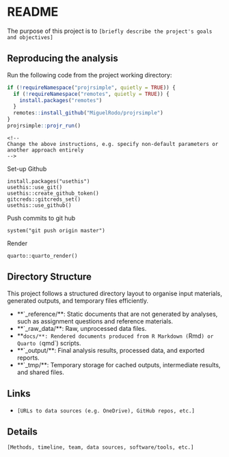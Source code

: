 # README

The purpose of this project is to `[briefly describe the project's goals and objectives]`

## Reproducing the analysis

Run the following code from the project working directory:

``` r
if (!requireNamespace("projrsimple", quietly = TRUE)) {
  if (!requireNamespace("remotes", quietly = TRUE)) {
    install.packages("remotes")
  }
  remotes::install_github("MiguelRodo/projrsimple")
}
projrsimple::projr_run()
```

```{=html}
<!--
Change the above instructions, e.g. specify non-default parameters or
another approach entirely
-->
```

Set-up Github

```{r}
install.packages("usethis")
usethis::use_git()
usethis::create_github_token()
gitcreds::gitcreds_set()
usethis::use_github()
```

Push commits to git hub

```{r}
system("git push origin master")
```

Render

```{r}
quarto::quarto_render()
```

## Directory Structure

This project follows a structured directory layout to organise input materials, generated outputs, and temporary files efficiently.

-   \*\*\`\_reference/\*\*: Static documents that are not generated by analyses, such as assignment questions and reference materials.
-   \*\*\`\_raw_data/\*\*: Raw, unprocessed data files.
-   \*\*`docs/**: Rendered documents produced from R Markdown (`Rmd`) or   Quarto (`qmd\`) scripts.
-   \*\*\`\_output/\*\*: Final analysis results, processed data, and exported reports.
-   \*\*\`\_tmp/\*\*: Temporary storage for cached outputs, intermediate results, and shared files.

## Links

-   `[URLs to data sources (e.g. OneDrive), GitHub repos, etc.]`

## Details

`[Methods, timeline, team, data sources, software/tools, etc.]`
